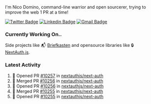 
I'm Nico Domino, command-line warrior and open sourcerer, trying to improve the web 1 PR at a time!

[![Twitter Badge](https://img.shields.io/badge/-@ndom91-1ca0f1?style=flat-square&labelColor=1ca0f1&logo=twitter&logoColor=white&link=https://twitter.com/ndom91)](https://twitter.com/ndom91) [![Linkedin Badge](https://img.shields.io/badge/-ndom91-blue?style=flat-square&logo=Linkedin&logoColor=white&link=https://www.linkedin.com/in/ndom91/)](https://www.linkedin.com/in/ndom91/) [![Gmail Badge](https://img.shields.io/badge/-yo@ndo.dev-c14438?style=flat-square&logo=mail.ru&logoColor=white&link=mailto:yo@ndo.dev)](mailto:yo@ndo.dev)

### Currently Working On..

Side projects like 📬 [Briefkasten](https://briefkastenhq.com) and opensource libraries like 🔒 [NextAuth.js](https://github.com/nextauthjs/next-auth).

<!--START_SECTION_PROFILE_VIEWS:readme-info-->
<!--END_SECTION_PROFILE_VIEWS:readme-info-->

<!--START_SECTION_DAILY_COMMIT:readme-info-->
<!--END_SECTION_DAILY_COMMIT:readme-info-->

<!--START_SECTION_WEEKLY_COMMIT:readme-info-->
<!--END_SECTION_WEEKLY_COMMIT:readme-info-->

### Latest Activity

<!--START_SECTION:activity-->
1. 💪 Opened PR [#10257](https://github.com/nextauthjs/next-auth/pull/10257) in [nextauthjs/next-auth](https://github.com/nextauthjs/next-auth)
2. 🎉 Merged PR [#10256](https://github.com/nextauthjs/next-auth/pull/10256) in [nextauthjs/next-auth](https://github.com/nextauthjs/next-auth)
3. 💪 Opened PR [#10256](https://github.com/nextauthjs/next-auth/pull/10256) in [nextauthjs/next-auth](https://github.com/nextauthjs/next-auth)
4. 🎉 Merged PR [#10255](https://github.com/nextauthjs/next-auth/pull/10255) in [nextauthjs/next-auth](https://github.com/nextauthjs/next-auth)
5. 💪 Opened PR [#10255](https://github.com/nextauthjs/next-auth/pull/10255) in [nextauthjs/next-auth](https://github.com/nextauthjs/next-auth)
<!--END_SECTION:activity-->

